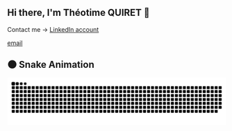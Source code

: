 ## Hi there, I'm Théotime QUIRET 👋

Contact me -> 
[LinkedIn account](https://www.linkedin.com/in/ayoub-ladjici-560528238/)

[email](ayoub.ladjici@outlook.com)

## 🌑 Snake Animation

![snake gif](https://github.com/theotimeqrt/snk/raw/output/github-contribution-grid-snake-dark.svg)
